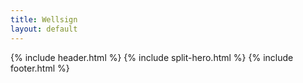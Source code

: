 ```yaml
---
title: Wellsign
layout: default
---
```


{% include header.html %}
{% include split-hero.html %}
{% include footer.html %}
